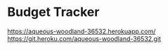 # Budget Tracker

https://aqueous-woodland-36532.herokuapp.com/
https://git.heroku.com/aqueous-woodland-36532.git